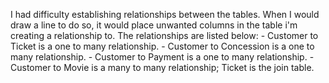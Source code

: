 I had difficulty establishing relationships between the tables. When I would draw a line to do so, it would place unwanted columns in the table i'm creating a relationship to. The relationships are listed below:
    - Customer to Ticket is a one to many relationship.
    - Customer to Concession is a one to many relationship.
    - Customer to Payment is a one to many relationship.
    - Customer to Movie is a many to many relationship; Ticket is the join table.